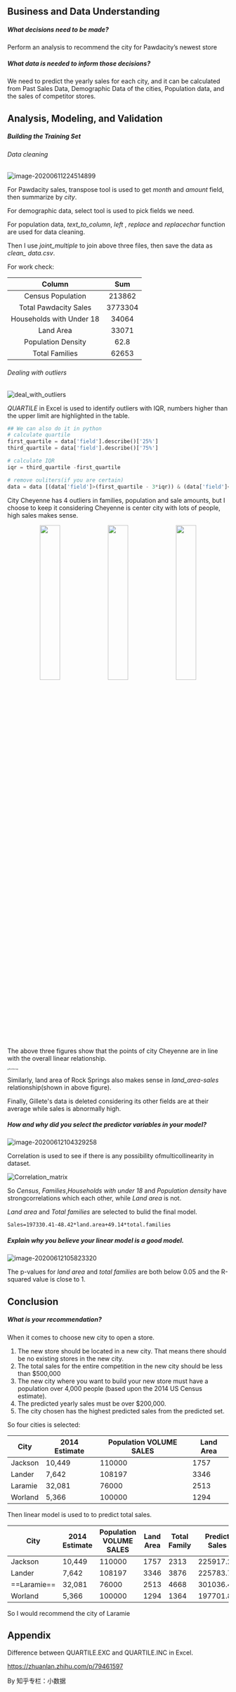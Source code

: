 ## Business and Data Understanding

##### What decisions need to be made?

 Perform an analysis to recommend the city for Pawdacity’s newest store

##### What data is needed to inform those decisions?

We need to predict the yearly sales for each city, and it can be calculated from Past Sales Data, Demographic Data of the cities, Population data, and the sales of competitor stores.

## Analysis, Modeling, and Validation

##### Building the Training Set

###### Data cleaning

![image-20200611224514899](/Users/linchen/Desktop/Project/project_2_petstore/clean_workflow.png)

For Pawdacity sales, transpose tool is used to get *month* and *amount* field, then summarize by *city*.

For demographic data, select tool is used to pick fields we need.

For population data, *text_to_column*, *left* , *replace* and *replacechar*  function are used for data cleaning.

Then I use *joint_multiple* to join above three files, then save the data as *clean_ data.csv*.

For work check:

|          Column          |   Sum   |
| :----------------------: | :-----: |
|    Census Population     | 213862  |
|  Total Pawdacity Sales   | 3773304 |
| Households with Under 18 |  34064  |
|        Land Area         |  33071  |
|    Population Density    |  62.8   |
|      Total Families      |  62653  |

###### Dealing with outliers

![deal_with_outliers](/Users/linchen/Desktop/Project/project_2_petstore/deal_with_outliers.png)

*QUARTILE* in Excel is used to identify outliers with IQR, numbers higher than the upper limit are highlighted in the table.

```python
## We can also do it in python
# calculate quartile
first_quartile = data['field'].describe()['25%']
third_quartile = data['field'].describe()['75%']

# calculate IQR
iqr = third_quartile -first_quartile

# remove ouliters(if you are certain)
data = data [(data['field']>(first_quartile - 3*iqr)) & (data['field']<(third_quartile + 3*iqr))]
```

City Cheyenne has 4 outliers in families, population and sale amounts, but I choose to keep it considering Cheyenne is center city with lots of people, high sales makes sense. 

<div align="center" >
<img src="/Users/linchen/Desktop/Project/project_2_petstore/Cheyenne_1.png" style="width: 30%;display: inline;"/>
<img src="/Users/linchen/Desktop/Project/project_2_petstore/Cheyenne_2.png" style="width: 30%;display: inline;" />
<img src="/Users/linchen/Desktop/Project/project_2_petstore/Cheyenne_3.png" style="width: 30%;display: inline;" />
</div>

The above three figures show that the points of city Cheyenne are in line with the overall linear relationship.

<img src="/Users/linchen/Desktop/Project/project_2_petstore/RockSprings.png" alt="RockSprings" style="zoom:25%;" />

Similarly, land area of Rock Springs also makes sense in *land_area-sales* relationship(shown in above figure).

Finally, Gillete's data is deleted considering its other fields are at their average while sales is abnormally high.

##### How and why did you select the predictor variables in your model?

![image-20200612104329258](/Users/linchen/Desktop/Project/project_2_petstore/image-20200612104329258.png)

Correlation is used to see if there is any possibility ofmulticollinearity in dataset.

![Correlation_matrix](/Users/linchen/Desktop/Project/project_2_petstore/Correlation_matrix.png)

So *Census*, *Families*,*Households with under 18* and *Population density* have strongcorrelations which each other, while *Land area* is not. 

*Land area* and *Total families* are selected to bulid the final model.

`Sales=197330.41-48.42*land.area+49.14*total.families`

##### Explain why you believe your linear model is a good model.

![image-20200612105823320](/Users/linchen/Desktop/Project/project_2_petstore/image-20200612105823320.png)

The p-values for *land area* and *total families* are both below 0.05 and the  R-squared value is close to 1.

## Conclusion

##### What is your recommendation? 

When it comes to choose new city to open a store.

1. The new store should be located in a new city. That means there should be no existing stores in the new city.
2. The total sales for the entire competition in the new city should be less than $500,000
3. The new city where you want to build your new store must have a  population over 4,000 people (based upon the 2014 US Census estimate).
4. The predicted yearly sales must be over $200,000.
5. The city chosen has the highest predicted sales from the predicted set.

So four cities is selected:

| City    | 2014 Estimate | Population VOLUME  SALES | Land Area |
| ------- | ------------- | ------------------------ | --------- |
| Jackson | 10,449        | 110000                   | 1757      |
| Lander  | 7,642         | 108197                   | 3346      |
| Laramie | 32,081        | 76000                    | 2513      |
| Worland | 5,366         | 100000                   | 1294      |

Then linear model is used to to predict total sales.

| City        | 2014 Estimate | Population VOLUME  SALES | Land Area | Total Family | Predict Sales |
| ----------- | ------------- | ------------------------ | --------- | ------------ | ------------- |
| Jackson     | 10,449        | 110000                   | 1757      | 2313         | 225917.29     |
| Lander      | 7,642         | 108197                   | 3346      | 3876         | 225783.73     |
| ==Laramie== | 32,081        | 76000                    | 2513      | 4668         | 301036.47     |
| Worland     | 5,366         | 100000                   | 1294      | 1364         | 197701.89     |

So I would recommend the city of Laramie 

## Appendix 

Difference between QUARTILE.EXC and QUARTILE.INC in Excel.

https://zhuanlan.zhihu.com/p/79461597

By 知乎专栏：小数据

